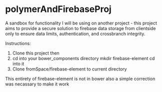 # polymerAndFirebaseProj
A sandbox for functionality I will be using on another project - 
this project aims to provide a secure solution to firebase data 
storage from clientside only to ensure data limits, authentication, 
and crossbranch integrity.

Instructions:
1. Clone this project then 
2. cd into your bower_components directory 
   mkdir firebase-element cd into it 
3. Clone fromSpace/firebase-element to current directory

This entirety of firebase-element is not in bower
also a simple correction was necassary to make it work
 

